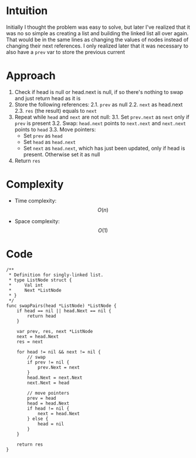 # Intuition
Initially I thought the problem was easy to solve, but later I've realized that it was no so simple as creating a list and building the linked list all over again. That would be in the same lines as changing the values of nodes instead of changing their next references. I only realized later that it was necessary to also have a `prev` var to store the previous current

# Approach
1. Check if head is null or head.next is null, if so there's nothing to swap and just return head as it is
2. Store the following references:
2.1. `prev` as null
2.2. `next` as head.next
2.3. `res` (the result) equals to `next`
3. Repeat while `head` and `next` are not null:
3.1. Set `prev.next` as `next` only if `prev` is present
3.2. Swap: `head.next` points to `next.next` and `next.next` points to `head`
3.3. Move pointers:
    - Set `prev` as `head`
    - Set `head` as `head.next`
    - Set `next` as `head.next`, which has just been updated, only if head is present. Otherwise set it as null
4. Return `res`

# Complexity
- Time complexity: $$O(n)$$

- Space complexity: $$O(1)$$

# Code
```
/**
 * Definition for singly-linked list.
 * type ListNode struct {
 *     Val int
 *     Next *ListNode
 * }
 */
func swapPairs(head *ListNode) *ListNode {
	if head == nil || head.Next == nil {
		return head
	}

	var prev, res, next *ListNode
	next = head.Next
	res = next

	for head != nil && next != nil {
		// swap
		if prev != nil {
			prev.Next = next
		}
		head.Next = next.Next
		next.Next = head

		// move pointers
		prev = head
		head = head.Next
		if head != nil {
			next = head.Next
		} else {
			head = nil
		}
	}

	return res
}

```
